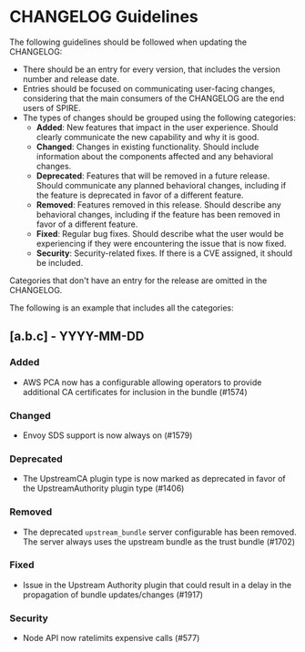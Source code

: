 # CHANGELOG Guidelines

The following guidelines should be followed when updating the CHANGELOG:

- There should be an entry for every version, that includes the version number
and release date.
- Entries should be focused on communicating user-facing changes, considering
that the main consumers of the CHANGELOG are the end users of SPIRE.
- The types of changes should be grouped using the following categories:
  - **Added**: New features that impact in the user experience. Should clearly
  communicate the new capability and why it is good.
  - **Changed**: Changes in existing functionality. Should include information
  about the components affected and any behavioral changes.
  - **Deprecated**: Features that will be removed in a future release. Should
  communicate any planned behavioral changes, including if the feature is
  deprecated in favor of a different feature.
  - **Removed**: Features removed in this release. Should describe any behavioral
  changes, including if the feature has been removed in favor of a different feature.
  - **Fixed**: Regular bug fixes. Should describe what the user would be
  experiencing if they were encountering the issue that is now fixed.
  - **Security**: Security-related fixes. If there is a CVE assigned, it should
  be included.

Categories that don't have an entry for the release are omitted in the CHANGELOG.

The following is an example that includes all the categories:

## [a.b.c] - YYYY-MM-DD

### Added

- AWS PCA now has a configurable allowing operators to provide additional CA
certificates for inclusion in the bundle (#1574)

### Changed

- Envoy SDS support is now always on (#1579)

### Deprecated

- The UpstreamCA plugin type is now marked as deprecated in favor of the
UpstreamAuthority plugin type (#1406)

### Removed

- The deprecated `upstream_bundle` server configurable has been removed. The
server always uses the upstream bundle as the trust bundle (#1702)

### Fixed

- Issue in the Upstream Authority plugin that could result in a delay in the
propagation of bundle updates/changes (#1917)

### Security

- Node API now ratelimits expensive calls (#577)
